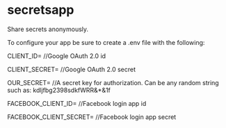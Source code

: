 # secretsapp
Share secrets anonymously.

To configure your app be sure to create a .env file with the following:

CLIENT_ID=                                                 //Google OAuth 2.0 id

CLIENT_SECRET=                                             //Google OAuth 2.0 secret

OUR_SECRET=                                                //A secret key for authorization. Can be any random string such as: kdljfbg2398sdkfWRR&*&1f

FACEBOOK_CLIENT_ID=                                        //Facebook login app id

FACEBOOK_CLIENT_SECRET=                                    //Facebook login app secret
